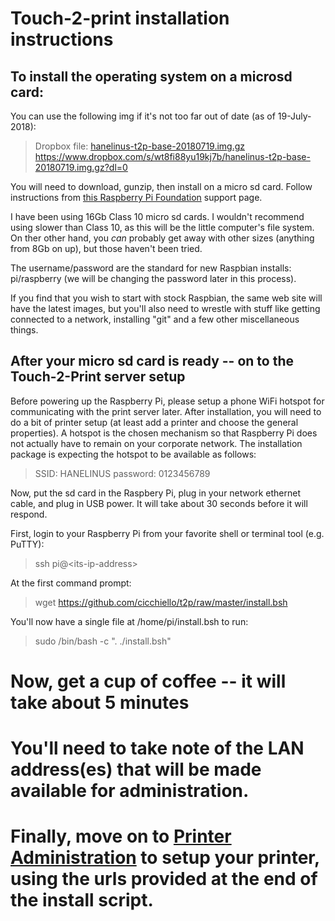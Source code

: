 # Touch-2-print installation instructions

## To install the operating system on a microsd card:
You can use the following img if it's not too far out of date (as of 19-July-2018):
> Dropbox file: [hanelinus-t2p-base-20180719.img.gz](https://www.dropbox.com/s/wt8fi88yu19kj7b/hanelinus-t2p-base-20180719.img.gz?dl=0)
> https://www.dropbox.com/s/wt8fi88yu19kj7b/hanelinus-t2p-base-20180719.img.gz?dl=0

You will need to download, gunzip, then install on a micro sd card.  Follow instructions from [this Raspberry Pi Foundation](https://www.raspberrypi.org/documentation/installation/installing-images) support page.

I have been using 16Gb Class 10 micro sd cards.  I wouldn't recommend using slower than Class 10, as this will be the little computer's file system.  On ther other hand, you *can* probably get away with other sizes (anything from 8Gb on up), but those haven't been tried.

The username/password are the standard for new Raspbian installs: pi/raspberry (we will be changing the password later in this process).

If you find that you wish to start with stock Raspbian, the same web site will have the latest images, but you'll also need to wrestle with stuff like getting connected to a network, installing "git" and a few other miscellaneous things.

## After your micro sd card is ready -- on to the Touch-2-Print server setup

Before powering up the Raspberry Pi, please setup a phone WiFi hotspot for communicating with the print server later.  After installation, you will need to do a bit of printer setup (at least add a printer and choose the general properties).  A hotspot is the chosen mechanism so that Raspberry Pi does not actually have to remain on your corporate network.  The installation package is expecting the hotspot to be available as follows: 
> SSID: HANELINUS
> password: 0123456789

Now, put the sd card in the Raspbery Pi, plug in your network ethernet cable, and plug in USB power.  It will take about 30 seconds before it will respond.

First, login to your Raspberry Pi from your favorite shell or terminal tool (e.g. PuTTY):
> ssh pi@\<its-ip-address>

At the first command prompt:
> wget https://github.com/cicchiello/t2p/raw/master/install.bsh

You'll now have a single file at /home/pi/install.bsh to run:
> sudo /bin/bash -c ". ./install.bsh"

# Now, get a cup of coffee -- it will take about 5 minutes

# You'll need to take note of the LAN address(es) that will be made available for administration.

# Finally, move on to [Printer Administration](https://github.com/cicchiello/t2p/raw/master/PrinterAdmin.md) to setup your printer, using the urls provided at the end of the install script.
